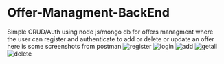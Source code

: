 # Offer-Managment-BackEnd
Simple CRUD/Auth   using node js/mongo db for offers managment where the user can  register and authenticate to add or delete or update an offer 
here is some screenshots from postman
![register](https://user-images.githubusercontent.com/58952201/197404228-fa73e674-3c1d-4eef-a20a-d4f7c5e412ff.png)
![login](https://user-images.githubusercontent.com/58952201/197404235-bbb41b37-cc10-47ce-a3f8-339ad3d1fb67.png)
![add](https://user-images.githubusercontent.com/58952201/197404242-d9c49ec7-4c95-481a-8349-8d41c8febb70.png)
![getall](https://user-images.githubusercontent.com/58952201/197404245-e9876145-b68c-488d-8b0d-164e7664eaf1.png)
![delete](https://user-images.githubusercontent.com/58952201/197404263-8eae6d63-63a4-441c-a1f7-4c185256fec0.png)
